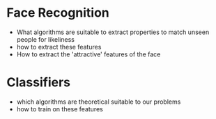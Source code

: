 # Face Recognition
* What algorithms are suitable to extract properties to match unseen people for likeliness
* how to extract these features
* How to extract the 'attractive' features of the face

# Classifiers
* which algorithms are theoretical suitable to our problems
* how to train on these features